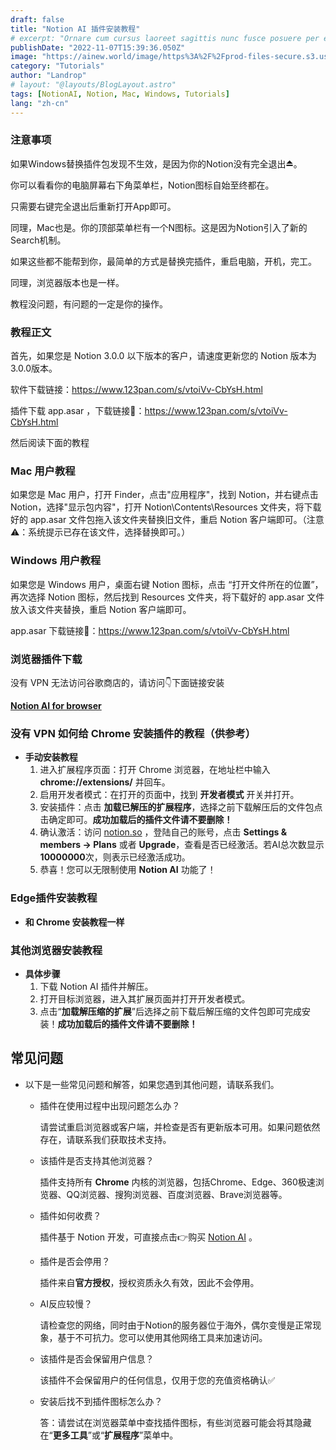 ```yaml
---
draft: false
title: "Notion AI 插件安装教程"
# excerpt: "Ornare cum cursus laoreet sagittis nunc fusce posuere per euismod dis vehicula a, semper fames lacus maecenas dictumst pulvinar neque enim non potenti. Torquent hac sociosqu eleifend potenti."
publishDate: "2022-11-07T15:39:36.050Z"
image: "https://ainew.world/image/https%3A%2F%2Fprod-files-secure.s3.us-west-2.amazonaws.com%2F1739f6b6-5b86-4c9a-93b1-11e9049c7339%2Fb808cd23-444b-4ff8-8969-d2835cc3e012%2F900.506__2023-07-1322_57_49.jpeg?table=block&id=df2b92bf-2396-4482-831f-b4f274e5e90a&spaceId=1739f6b6-5b86-4c9a-93b1-11e9049c7339&width=1800&userId=&cache=v2"
category: "Tutorials"
author: "Landrop"
# layout: "@layouts/BlogLayout.astro"
tags: [NotionAI, Notion, Mac, Windows, Tutorials]
lang: "zh-cn"
---
```

### 注意事项

如果Windows替换插件包发现不生效，是因为你的Notion没有完全退出⏏️。

你可以看看你的电脑屏幕右下角菜单栏，Notion图标自始至终都在。

只需要右键完全退出后重新打开App即可。

同理，Mac也是。你的顶部菜单栏有一个N图标。这是因为Notion引入了新的Search机制。

如果这些都不能帮到你，最简单的方式是替换完插件，重启电脑，开机，完工。

同理，浏览器版本也是一样。

教程没问题，有问题的一定是你的操作。

### 教程正文

首先，如果您是 Notion 3.0.0 以下版本的客户，请速度更新您的 Notion 版本为3.0.0版本。

软件下载链接：https://www.123pan.com/s/vtoiVv-CbYsH.html

插件下载 app.asar ，下载链接🔗：https://www.123pan.com/s/vtoiVv-CbYsH.html

然后阅读下面的教程

### Mac 用户教程

如果您是 Mac 用户，打开 Finder，点击"应用程序"，找到 Notion，并右键点击 Notion，选择"显示包内容"，打开 Notion\Contents\Resources 文件夹，将下载好的 app.asar 文件包拖入该文件夹替换旧文件，重启 Notion 客户端即可。（注意⚠️：系统提示已存在该文件，选择替换即可。）

### Windows 用户教程

如果您是 Windows 用户，桌面右键 Notion 图标，点击 “打开文件所在的位置”，再次选择 Notion 图标，然后找到 Resources 文件夹，将下载好的 app.asar 文件放入该文件夹替换，重启 Notion 客户端即可。

app.asar 下载链接🔗：https://www.123pan.com/s/vtoiVv-CbYsH.html


### 浏览器插件下载

没有 VPN 无法访问谷歌商店的，请访问👇下面链接安装

**[Notion AI for browser](https://www.crxsoso.com/webstore/detail/pdahnbohfcekobflehebdkoemnmmempk)**


### 没有 VPN 如何给 Chrome 安装插件的教程（供参考）

- **手动安装教程**
    1. 进入扩展程序页面：打开 Chrome 浏览器，在地址栏中输入 **chrome://extensions/** 并回车。 
    2. 启用开发者模式：在打开的页面中，找到 **开发者模式** 开关并打开。
    3. 安装插件：点击 **加载已解压的扩展程序**，选择之前下载解压后的文件包点击确定即可。**成功加载后的插件文件请不要删除！**
    4. 确认激活：访问 [notion.so](http://notion.so) ，登陆自己的账号，点击 **Settings & members -> Plans** 或者 **Upgrade**，查看是否已经激活。若AI总次数显示**10000000**次，则表示已经激活成功。
    5. 恭喜！您可以无限制使用 **Notion AI** 功能了！

### Edge插件安装教程

- **和 Chrome 安装教程一样**

### 其他浏览器安装教程

- **具体步骤**
    1. 下载 Notion AI 插件并解压。
    2. 打开目标浏览器，进入其扩展页面并打开开发者模式。
    3. 点击“**加载解压缩的扩展**”后选择之前下载后解压缩的文件包即可完成安装！**成功加载后的插件文件请不要删除！**

## 常见问题

- 以下是一些常见问题和解答，如果您遇到其他问题，请联系我们。
    - 插件在使用过程中出现问题怎么办？
        
        请尝试重启浏览器或客户端，并检查是否有更新版本可用。如果问题依然存在，请联系我们获取技术支持。
        
    - 该插件是否支持其他浏览器？
        
        插件支持所有 **Chrome** 内核的浏览器，包括Chrome、Edge、360极速浏览器、QQ浏览器、搜狗浏览器、百度浏览器、Brave浏览器等。
        
    - 插件如何收费？
        
        插件基于 Notion 开发，可直接点击👉购买 [Notion AI](https://oto.ac.cn) 。
        
    - 插件是否会停用？
        
        插件来自**官方授权**，授权资质永久有效，因此不会停用。
        
    - AI反应较慢？
        
        请检查您的网络，同时由于Notion的服务器位于海外，偶尔变慢是正常现象，基于不可抗力。您可以使用其他网络工具来加速访问。
        
    - 该插件是否会保留用户信息？
        
        该插件不会保留用户的任何信息，仅用于您的充值资格确认✅
        
    - 安装后找不到插件图标怎么办？
        
        答：请尝试在浏览器菜单中查找插件图标，有些浏览器可能会将其隐藏在“**更多工具**”或“**扩展程序**”菜单中。
